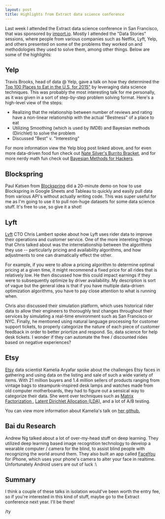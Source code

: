 ```yaml
---
layout: post
title: Highlights from Extract data science conference
---
```


Last week I attended the Extract data science conference in San Francisco, that was sponsored by <a href="https://import.io" target="_blank">import.io</a>. Mostly I attended the "Data Stories" sessions, where people from various companies such as Netflix, Lyft, Yelp, and others presented on some of the problems they worked on and methodologies they used to solve them, among other things. Below are some of the highlights:

## Yelp ##
Travis Brooks, head of data @ Yelp, gave a talk on how they determined the <a href="http://officialblog.yelp.com/2015/01/yelps-top-100-places-to-eat-in-the-us-for-2015.html" target="_blank">Top 100 Places to Eat in the U.S. for 2015"</a> by leveraging data science techniques. This was probably the most interesting talk for me personally, as it was given in a sort of step-by-step problem solving format. Here's a high-level view of the steps:

* Realizing that the relationship between number of reviews and rating have a non-linear relationship with the actual "Bestness" of a place to eat
* Utilizing Smoothing (which is used by IMDB) and Bayesian methods (Dirichlet) to solve the problem
* Discussed "Best" v. "Interesting"

For more information view the Yelp blog post linked above, and for even more data-driven food fun check out <a href="http://fivethirtyeight.com/burrito/#brackets-view" target="_blank">Nate Silver's Burrito Bracket</a>, and for more nerdy math fun check out <a href="https://github.com/CamDavidsonPilon/Probabilistic-Programming-and-Bayesian-Methods-for-Hackers">Bayesian Methods for Hackers</a>.

## Blockspring ##
Paul Katsen from <a href="https://www.blockspring.com/" target="_blank">Blockspring</a> did a 20-minute demo on how to use Blockspring in Google Sheets and Tableau to quickly and easily pull data from various API's without actually writing code. This was super useful for me as I'm going to use it to pull non-huge datasets for some data science stuff. It's free to use, so give it a shot!

## Lyft ##
<a href="https://lyft.com" target="_blank">Lyft</a> CTO Chris Lambert spoke about how Lyft uses rider data to improve their operations and customer service. One of the more intereting things that Chris talked about was the interrelationship between the algorithms they use -- particularly pricing and availability algorithms, and how adjustments to one can dramatically effect the other. 

For example, if you were to allow a pricing algorithm to determine optimal pricing at a given time, it might recommend a fixed price for all rides that is relatively low. He then discussed how this could impact earnings if they were to subsequently optimize by driver availability. My description is sort of vague but the general idea is that if you have multiple data-driven optimization algorithms, you have to pay close attention to what is running when.

Chris also discussed their simulation platform, which uses historical rider data to allow their engineers to thoroughly test changes throughout their services by simulating a real-time environment such as San Francisco or NYC. Finally, he mentioned using natural language processing for customer support tickets, to properly categorize the nature of each piece of customer feedback in order to better priortize and respond. So, data science for help desk tickets. I wonder if they can automate the free / discounted rides based on negative experiences? 

## Etsy ##
<a href="https://etsy.com" target="_blank">Etsy</a> data scientist Kamelia Aryafar spoke about the challenges Etsy faces in gathering and using data on the listing and sale of such a wide variety of items. With 21 million buyers and 1.4 million sellers of products ranging from vintage bags to steampunk-inspired desk lamps and watches made from old computer motherboards, they had to figure out a sensical way to categorize their data. She went over techniques such as <a href="https://en.wikipedia.org/wiki/Matrix_decomposition" target="_blank">Matrix Factorization </a>, <a href="https://en.wikipedia.org/wiki/Latent_Dirichlet_allocation">Latent Dirichlet Allocation (LDA)</a>, and a lot of A/B testing. 

You can view more information about Kamelia's talk on <a href="https://github.com/karyafar/Extract2015">her github.</a>

## Bai du Research ##
Andrew Ng talked about a lot of over-my-head stuff on deep learning. They utilized deep learning based image recognition technology to develop a wearable computer / camera for the blind, to assist blind people with recognizing the world around them. They also built an app called <a href="http://usa.baidu.com/happy-halloween-baidu-research-introduces-faceyou/" target="_blank">FaceYou</a> for iPhone, which uses your phone's camera to alter your face in realtime. Unfortunately Android users are out of luck :\

## Summary ##
I think a couple of these talks in isolation would've been worth the entry fee, so if you're interested in this kind of stuff, maybe go to the Extract conference next year. I'll be there!

/ty